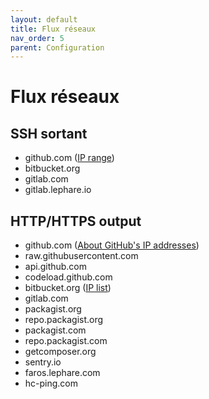 ```yaml
---
layout: default
title: Flux réseaux
nav_order: 5
parent: Configuration
---
```


# Flux réseaux

## SSH sortant

- github.com ([IP range](https://help.github.com/articles/what-ip-addresses-does-github-use-that-i-should-whitelist))
- bitbucket.org
- gitlab.com
- gitlab.lephare.io

## HTTP/HTTPS output

- github.com ([About GitHub's IP addresses](https://help.github.com/en/articles/about-githubs-ip-addresses))
- raw.githubusercontent.com
- api.github.com
- codeload.github.com
- bitbucket.org ([IP list](https://confluence.atlassian.com/bitbucket/what-are-the-bitbucket-cloud-ip-addresses-i-should-use-to-configure-my-corporate-firewall-343343385.html))
- gitlab.com
- packagist.org
- repo.packagist.org
- packagist.com
- repo.packagist.com
- getcomposer.org
- sentry.io
- faros.lephare.com
- hc-ping.com
